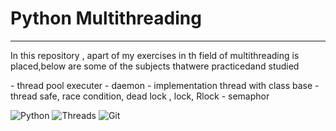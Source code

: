 # Python Multithreading
<hr>

<p>In this repository , apart of my exercises in th field of multithreading is placed,below are some of the subjects thatwere practicedand studied </p>
- thread pool executer
- daemon
- implementation thread with class base
- thread safe, race condition, dead lock , lock, Rlock
- semaphor

![Python](https://img.shields.io/badge/python-3670A0?style=for-the-badge&logo=python&logoColor=ffdd54)
![Threads](https://img.shields.io/badge/Threads-000000?style=for-the-badge&logo=Threads&logoColor=white)
![Git](https://img.shields.io/badge/git-%23F05033.svg?style=for-the-badge&logo=git&logoColor=white)
